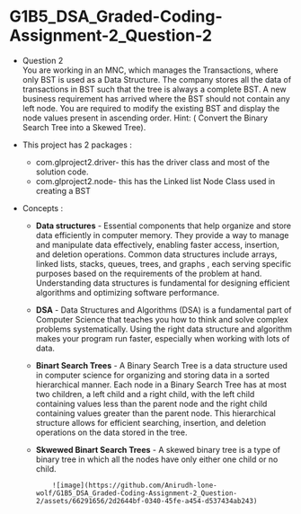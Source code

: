# G1B5_DSA_Graded-Coding-Assignment-2_Question-2
* Question 2                                                                                                          
  You are working in an MNC, which manages the Transactions, where only BST is used as a Data Structure. The company stores all the data of transactions in BST such that   the tree is always a complete BST. 
  A new business requirement has arrived where the BST should not contain any left node.
  You are required to modify the existing BST and display the node values present in ascending order.
  Hint: ( Convert the Binary Search Tree into a Skewed Tree).

* This project has 2 packages :
  * com.glproject2.driver- this has the driver class and most of the solution code.
  * com.glproject2.node- this has the Linked list Node Class used in creating a BST

* Concepts :
   * <b>Data structures</b> - Essential components that help organize and store data efficiently in computer memory. They provide a way to manage and manipulate data effectively, enabling faster access, insertion, and deletion operations. Common data structures include arrays, linked lists, stacks, queues, trees, and graphs , each serving specific purposes based on the requirements of the problem at hand. Understanding data structures is fundamental for designing efficient algorithms and optimizing software performance. 
   * <b>DSA</b> - Data Structures and Algorithms (DSA) is a fundamental part of Computer Science that teaches you how to think and solve complex problems systematically. Using the right data structure and algorithm makes your program run faster, especially when working with lots of data.
   * <b>Binart Search Trees</b> - A Binary Search Tree is a data structure used in computer science for organizing and storing data in a sorted hierarchical manner. Each node in a Binary Search Tree has at most two children, a left child and a right child, with the left child containing values less than the parent node and the right child containing values greater than the parent node. This hierarchical structure allows for efficient searching, insertion, and deletion operations on the data stored in the tree.
   * <b>Skwewed Binart Search Trees</b> - A skewed binary tree is a type of binary tree in which all the nodes have only either one child or no child.
 
             ![image](https://github.com/Anirudh-lone-wolf/G1B5_DSA_Graded-Coding-Assignment-2_Question-2/assets/66291656/2d2644bf-0340-45fe-a454-d537434ab243)

